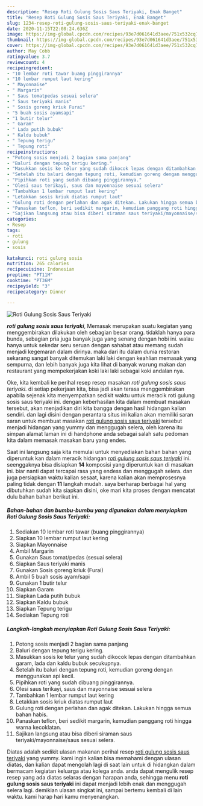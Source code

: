 ```yaml
---
description: "Resep Roti Gulung Sosis Saus Teriyaki, Enak Banget"
title: "Resep Roti Gulung Sosis Saus Teriyaki, Enak Banget"
slug: 1234-resep-roti-gulung-sosis-saus-teriyaki-enak-banget
date: 2020-11-15T22:08:24.636Z
image: https://img-global.cpcdn.com/recipes/93e7d061641d3aee/751x532cq70/roti-gulung-sosis-saus-teriyaki-foto-resep-utama.jpg
thumbnail: https://img-global.cpcdn.com/recipes/93e7d061641d3aee/751x532cq70/roti-gulung-sosis-saus-teriyaki-foto-resep-utama.jpg
cover: https://img-global.cpcdn.com/recipes/93e7d061641d3aee/751x532cq70/roti-gulung-sosis-saus-teriyaki-foto-resep-utama.jpg
author: May Cobb
ratingvalue: 3.7
reviewcount: 4
recipeingredient:
- "10 lembar roti tawar buang pinggirannya"
- "10 lembar rumput laut kering"
- " Mayonnaise"
- " Margarin"
- " Saus tomatpedas sesuai selera"
- " Saus teriyaki manis"
- " Sosis goreng kriuk Furai"
- "5 buah sosis ayamsapi"
- "1 butir telur"
- " Garam"
- " Lada putih bubuk"
- " Kaldu bubuk"
- " Tepung terigu"
- " Tepung roti"
recipeinstructions:
- "Potong sosis menjadi 2 bagian sama panjang"
- "Baluri dengan tepung terigu kering."
- "Masukkan sosis ke telur yang sudah dikocok lepas dengan ditambahkan garam, lada dan kaldu bubuk secukupnya."
- "Setelah itu baluri dengan tepung roti, kemudian goreng dengan menggunakan api kecil."
- "Pipihkan roti yang sudah dibuang pinggirannya."
- "Olesi saus terikayi, saus dan mayonnaise sesuai selera"
- "Tambahkan 1 lembar rumput laut kering"
- "Letakkan sosis kriuk diatas rumput laut"
- "Gulung roti dengan perlahan dan agak ditekan. Lakukan hingga semua bahan habis."
- "Panaskan teflon, beri sedikit margarin, kemudian panggang roti hingga warna kecoklatan."
- "Sajikan langsung atau bisa diberi siraman saus teriyaki/mayonnaise/saus sesuai selera."
categories:
- Resep
tags:
- roti
- gulung
- sosis

katakunci: roti gulung sosis 
nutrition: 265 calories
recipecuisine: Indonesian
preptime: "PT11M"
cooktime: "PT36M"
recipeyield: "3"
recipecategory: Dinner

---
```



![Roti Gulung Sosis Saus Teriyaki](https://img-global.cpcdn.com/recipes/93e7d061641d3aee/751x532cq70/roti-gulung-sosis-saus-teriyaki-foto-resep-utama.jpg)

<b><i>roti gulung sosis saus teriyaki</i></b>, Memasak merupakan suatu kegiatan yang menggembirakan dilakukan oleh sebagian besar orang. tidaklah hanya para bunda, sebagian pria juga banyak juga yang senang dengan hobi ini. walau hanya untuk sekedar seru seruan dengan sahabat atau memang sudah menjadi kegemaran dalam dirinya. maka dari itu dalam dunia restoran sekarang sangat banyak ditemukan laki laki dengan keahlian memasak yang sempurna, dan lebih banyak juga kita lihat di banyak warung makan dan restaurant yang mempekerjakan koki laki laki sebagai koki andalan nya.



Oke, kita kembali ke perihal resep resep masakan <i>roti gulung sosis saus teriyaki</i>. di setiap pekerjaan kita, bisa jadi akan terasa menggembirakan apabila sejenak kita menyempatkan sedikit waktu untuk meracik roti gulung sosis saus teriyaki ini. dengan keberhasilan kita dalam membuat masakan tersebut, akan menjadikan diri kita bangga dengan hasil hidangan kalian sendiri. dan lagi disini dengan perantara situs ini kalian akan memiliki saran saran untuk membuat masakan <u>roti gulung sosis saus teriyaki</u> tersebut menjadi hidangan yang yummy dan menggugah selera, oleh karena itu simpan alamat laman ini di handphone anda sebagai salah satu pedoman kita dalam memasak masakan baru yang endes.


Saat ini langsung saja kita memulai untuk menyediakan bahan bahan yang diperuntuk kan dalam meracik hidangan <u><i>roti gulung sosis saus teriyaki</i></u> ini. seenggaknya bisa disiapkan <b>14</b> komposisi yang diperuntuk kan di masakan ini. biar nanti dapat tercapai rasa yang endess dan menggugah selera. dan juga persiapkan waktu kalian sesaat, karena kalian akan memprosesnya paling tidak dengan <b>11</b> langkah mudah. saya berharap berbagai hal yang dibutuhkan sudah kita siapkan disini, oke mari kita proses dengan mencatat dulu bahan bahan berikut ini.

<!--inarticleads1-->

##### Bahan-bahan dan bumbu-bumbu yang digunakan dalam menyiapkan Roti Gulung Sosis Saus Teriyaki:

1. Sediakan 10 lembar roti tawar (buang pinggirannya)
1. Siapkan 10 lembar rumput laut kering
1. Siapkan  Mayonnaise
1. Ambil  Margarin
1. Gunakan  Saus tomat/pedas (sesuai selera)
1. Siapkan  Saus teriyaki manis
1. Gunakan  Sosis goreng kriuk (Furai)
1. Ambil 5 buah sosis ayam/sapi
1. Gunakan 1 butir telur
1. Siapkan  Garam
1. Siapkan  Lada putih bubuk
1. Siapkan  Kaldu bubuk
1. Siapkan  Tepung terigu
1. Sediakan  Tepung roti




<!--inarticleads2-->

##### Langkah-langkah menyiapkan Roti Gulung Sosis Saus Teriyaki:

1. Potong sosis menjadi 2 bagian sama panjang
1. Baluri dengan tepung terigu kering.
1. Masukkan sosis ke telur yang sudah dikocok lepas dengan ditambahkan garam, lada dan kaldu bubuk secukupnya.
1. Setelah itu baluri dengan tepung roti, kemudian goreng dengan menggunakan api kecil.
1. Pipihkan roti yang sudah dibuang pinggirannya.
1. Olesi saus terikayi, saus dan mayonnaise sesuai selera
1. Tambahkan 1 lembar rumput laut kering
1. Letakkan sosis kriuk diatas rumput laut
1. Gulung roti dengan perlahan dan agak ditekan. Lakukan hingga semua bahan habis.
1. Panaskan teflon, beri sedikit margarin, kemudian panggang roti hingga warna kecoklatan.
1. Sajikan langsung atau bisa diberi siraman saus teriyaki/mayonnaise/saus sesuai selera.




Diatas adalah sedikit ulasan makanan perihal resep <u>roti gulung sosis saus teriyaki</u> yang yummy. kami ingin kalian bisa memahami dengan ulasan diatas, dan kalian dapat mengolah lagi di saat lain untuk di hidangkan dalam bermacam kegiatan keluarga atau kolega anda. anda dapat mengulik resep resep yang ada diatas selaras dengan harapan anda, sehingga menu <b>roti gulung sosis saus teriyaki</b> ini dapat menjadi lebih enak dan menggugah selera lagi. demikian ulasan singkat ini, sampai bertemu kembali di lain waktu. kami harap hari kamu menyenangkan.
